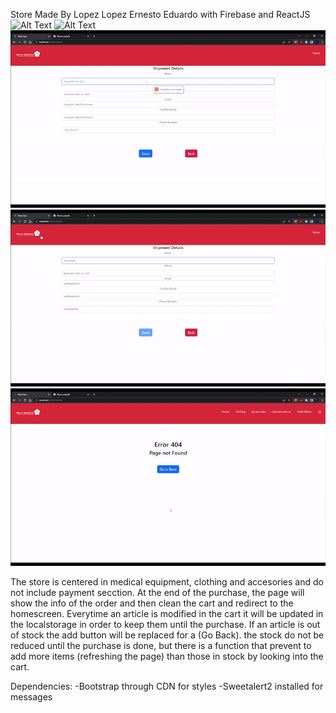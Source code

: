 Store Made By Lopez Lopez Ernesto Eduardo with Firebase and ReactJS
![Alt Text](/public/0.gif)
![Alt Text](/public/1.gif)
![Alt Text](/public/2.gif)
![Alt Text](/public/3.gif)
![Alt Text](/public/4.gif)


The store is centered in medical equipment, clothing and accesories and do not include payment secction.
At the end of the purchase, the page will show the info of the order and then clean the cart and redirect to the homescreen.
Everytime an article is modified in the cart it will be updated in the localstorage in order to keep them until the purchase.
If an article is out of stock the add button will be replaced for a (Go Back).
the stock do not be reduced until the purchase is done, but there is a function that prevent to add more items (refreshing the page) than those in stock by looking into the cart.

Dependencies: 
            -Bootstrap through CDN for styles
            -Sweetalert2 installed for messages



